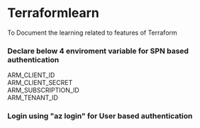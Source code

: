 # Terraformlearn
To Document the learning related to features of Terraform

### Declare below 4 enviroment variable for SPN based authentication
ARM_CLIENT_ID  
ARM_CLIENT_SECRET    
ARM_SUBSCRIPTION_ID  
ARM_TENANT_ID  

### Login using "az login" for User based authentication

